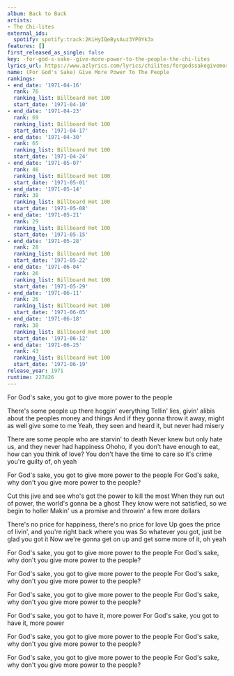 ```yaml
---
album: Back to Back
artists:
- The Chi-lites
external_ids:
  spotify: spotify:track:2KiHyIQeBysAuz3YP0Yk3x
features: []
first_released_as_single: false
key: -for-god-s-sake--give-more-power-to-the-people-the-chi-lites
lyrics_url: https://www.azlyrics.com/lyrics/chilites/forgodssakegivemorepowertothepeople.html
name: (For God's Sake) Give More Power To The People
rankings:
- end_date: '1971-04-16'
  rank: 76
  ranking_list: Billboard Hot 100
  start_date: '1971-04-10'
- end_date: '1971-04-23'
  rank: 69
  ranking_list: Billboard Hot 100
  start_date: '1971-04-17'
- end_date: '1971-04-30'
  rank: 65
  ranking_list: Billboard Hot 100
  start_date: '1971-04-24'
- end_date: '1971-05-07'
  rank: 46
  ranking_list: Billboard Hot 100
  start_date: '1971-05-01'
- end_date: '1971-05-14'
  rank: 38
  ranking_list: Billboard Hot 100
  start_date: '1971-05-08'
- end_date: '1971-05-21'
  rank: 29
  ranking_list: Billboard Hot 100
  start_date: '1971-05-15'
- end_date: '1971-05-28'
  rank: 28
  ranking_list: Billboard Hot 100
  start_date: '1971-05-22'
- end_date: '1971-06-04'
  rank: 26
  ranking_list: Billboard Hot 100
  start_date: '1971-05-29'
- end_date: '1971-06-11'
  rank: 26
  ranking_list: Billboard Hot 100
  start_date: '1971-06-05'
- end_date: '1971-06-18'
  rank: 38
  ranking_list: Billboard Hot 100
  start_date: '1971-06-12'
- end_date: '1971-06-25'
  rank: 43
  ranking_list: Billboard Hot 100
  start_date: '1971-06-19'
release_year: 1971
runtime: 227426
---
```

For God's sake, you got to give more power to the people

There's some people up there hoggin' everything
Tellin' lies, givin' alibis about the peoples money and things
And if they gonna throw it away, might as well give some to me
Yeah, they seen and heard it, but never had misery

There are some people who are starvin' to death
Never knew but only hate us, and they never had happiness
Ohoho, if you don't have enough to eat, how can you think of love?
You don't have the time to care so it's crime you're guilty of, oh yeah

For God's sake, you got to give more power to the people
For God's sake, why don't you give more power to the people?

Cut this jive and see who's got the power to kill the most
When they run out of power, the world's gonna be a ghost
They know were not satisfied, so we begin to holler
Makin' us a promise and throwin' a few more dollars

There's no price for happiness, there's no price for love
Up goes the price of livin', and you're right back where you was
So whatever you got, just be glad you got it
Now we're gonna get on up and get some more of it, oh yeah

For God's sake, you got to give more power to the people
For God's sake, why don't you give more power to the people?

For God's sake, you got to give more power to the people
For God's sake, why don't you give more power to the people?

For God's sake, you got to give more power to the people
For God's sake, why don't you give more power to the people?

For God's sake, you got to have it, more power
For God's sake, you got to have it, more power

For God's sake, you got to give more power to the people
For God's sake, why don't you give more power to the people?

For God's sake, you got to give more power to the people
For God's sake, why don't you give more power to the people?

